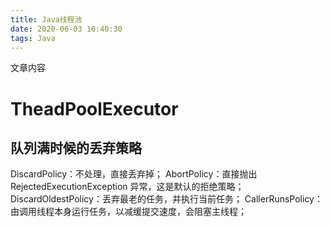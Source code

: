 ```yaml
---
title: Java线程池
date: 2020-06-03 10:40:30
tags: Java
---
```


文章内容

<!--more-->

# TheadPoolExecutor

## 队列满时候的丢弃策略

DiscardPolicy：不处理，直接丢弃掉；
AbortPolicy：直接抛出 RejectedExecutionException 异常，这是默认的拒绝策略；
DiscardOldestPolicy：丢弃最老的任务，并执行当前任务；
CallerRunsPolicy：由调用线程本身运行任务，以减缓提交速度，会阻塞主线程；